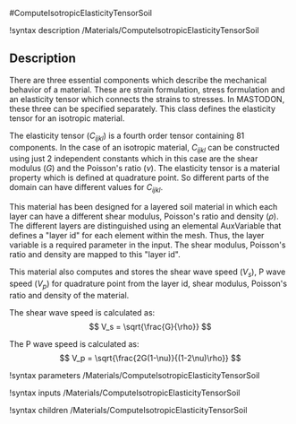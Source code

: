 #ComputeIsotropicElasticityTensorSoil

!syntax description /Materials/ComputeIsotropicElasticityTensorSoil

## Description
There are three essential components which describe the mechanical behavior of a material. These are strain formulation, stress formulation and an elasticity tensor which connects the strains to stresses. In MASTODON, these three can be specified separately. This class defines the elasticity tensor for an isotropic material.

The elasticity tensor ($C_{ijkl}$) is a fourth order tensor containing 81 components. In the case of an isotropic material, $C_{ijkl}$ can be constructed using just 2 independent constants which in this case are the shear modulus ($G$) and the Poisson's ratio ($\nu$). The elasticity tensor is a material property which is defined at quadrature point. So different parts of the domain can have different values for $C_{ijkl}$.

This material has been designed for a layered soil material in which each layer can have a different shear modulus, Poisson's ratio and density ($\rho$). The different layers are distinguished using an elemental AuxVariable that defines a "layer id" for each element within the mesh. Thus, the layer variable is a required parameter in the input. The shear modulus, Poisson's ratio and density are mapped to this "layer id".

This material also computes and stores the shear wave speed ($V_s$), P wave speed ($V_p$) for quadrature point from the layer id, shear modulus, Poisson's ratio and density of the material.

The shear wave speed is calculated as:
$$
V_s = \sqrt{\frac{G}{\rho}}
$$

The P wave speed is calculated as:
$$
V_p = \sqrt{\frac{2G(1-\nu)}{(1-2\nu)\rho}}
$$

!syntax parameters /Materials/ComputeIsotropicElasticityTensorSoil

!syntax inputs /Materials/ComputeIsotropicElasticityTensorSoil

!syntax children /Materials/ComputeIsotropicElasticityTensorSoil
